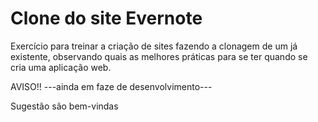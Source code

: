 # Clone do site Evernote
Exercício para treinar a criação de sites fazendo a clonagem de um já existente, observando quais as melhores práticas para se ter quando se cria uma aplicação web.

AVISO!! ---ainda em faze de desenvolvimento---

Sugestão são bem-vindas
